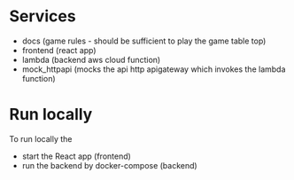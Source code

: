 # Services
- docs (game rules - should be sufficient to play the game table top)
- frontend (react app)
- lambda (backend aws cloud function)
- mock_httpapi (mocks the api http apigateway which invokes the lambda function)

# Run locally

To run locally the 
- start the React app (frontend)
- run the backend by docker-compose (backend)

